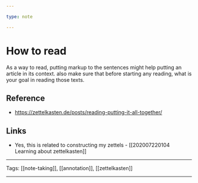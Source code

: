 ```yaml
---

type: note

---
```


# How to read

As a way to read, putting markup to the sentences might help putting an article in its context. also make sure that before starting any reading, what is your goal in reading those texts.

## Reference

- https://zettelkasten.de/posts/reading-putting-it-all-together/

## Links

- Yes, this is related to constructing my zettels - [[202007220104 Learning about zettelkasten]]

---

Tags: [[note-taking]], [[annotation]], [[zettelkasten]]

---

